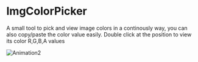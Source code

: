 # ImgColorPicker

  A small tool to pick and view image colors in a continously way, you can also copy/paste the color value easily.
  Double click at the position to view its color R,G,B,A values
  
  ![Animation2](https://user-images.githubusercontent.com/12863417/69863650-5108f980-12d8-11ea-8837-5a4b3827470d.gif)
